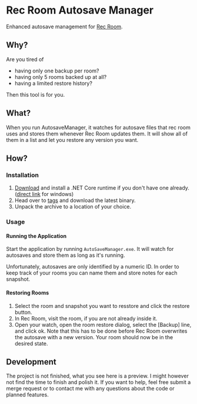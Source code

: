 # Rec Room Autosave Manager

Enhanced autosave management for [Rec Room](https://www.againstgrav.com/rec-room).

## Why?
Are you tired of
* having only one backup per room?
* having only 5 rooms backed up at all?
* having a limited restore history?

Then this tool is for you.

## What?
When you run AutosaveManager, it watches for autosave files that rec room uses and stores them whenever Rec Room updates them. It will show all of them in a list and let you restore any version you want.

## How?
### Installation
1. [Download](https://dotnet.microsoft.com/download) and install a .NET Core runtime if you don't have one already. ([direct link](https://dotnet.microsoft.com/download/thank-you/dotnet-runtime-2.2.4-windows-hosting-bundle-installer) for windows)
2. Head over to [tags](https://gitlab.com/triplewhy/rrautosavemanager/tags) and download the latest binary.
3. Unpack the archive to a location of your choice.

### Usage
#### Running the Application
Start the application by running `AutoSaveManager.exe`.
It will watch for autosaves and store them as long as it's running.

Unfortunately, autosaves are only identified by a numeric ID. In order to keep track of your rooms you can name them and store notes for each snapshot.

#### Restoring Rooms
1. Select the room and snapshot you want to resstore and click the restore button.
2. In Rec Room, visit the room, if you are not already inside it.
3. Open your watch, open the room restore dialog, select the [Backup] line, and click ok. Note that this has to be done before Rec Room overwrites the autosave with a new version.
Your room should now be in the desired state.

## Development
The project is not finished, what you see here is a preview. I might however not find the time to finish and polish it.
If you want to help, feel free submit a merge request or to contact me with any questions about the code or planned features.
